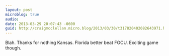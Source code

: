 ```yaml
---
layout: post
microblog: true
audio: 
date: 2013-03-29 20:07:43 -0600
guid: http://craigmcclellan.micro.blog/2013/03/30/t317820402082643971.html
---
```

Blah. Thanks for nothing Kansas. Florida better beat FGCU. Exciting game though.
